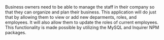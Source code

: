 
Business owners need to be able to manage the staff in their company so that they can organize and plan their business. This application will do just that by allowing them to view or add new deparments, roles, and employees. It will also allow them to update the roles of current employees. This functionality is made possible by utilizing the MySQL and Inquirer NPM packages. 

